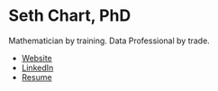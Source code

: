 # Seth Chart, PhD

Mathematician by training. Data Professional by trade.

- [Website](https://www.sethchart.com)
- [LinkedIn](https://www.linkedin.com/in/sethchart/)
- [Resume](https://resume.sethchart.com)
